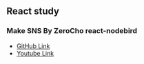 ## React study
### Make SNS By ZeroCho react-nodebird
* [GitHub Link](https://github.com/ZeroCho/react-nodebird)
* [Youtube Link](https://www.youtube.com/watch?v=HeW5mS0PdiU&list=PLcqDmjxt30RsflfvGYzVojsuHC7HpXe63)
